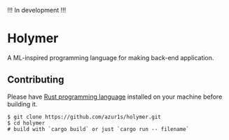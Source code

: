 !!! In development !!!
# Holymer
A ML-inspired programming language for making back-end application.

## Contributing
Please have [Rust programming language](https://github.com/rust-lang/rust) installed on your machine before building it.
```shell
$ git clone https://github.com/azur1s/holymer.git
$ cd holymer
# build with `cargo build` or just `cargo run -- filename`
```